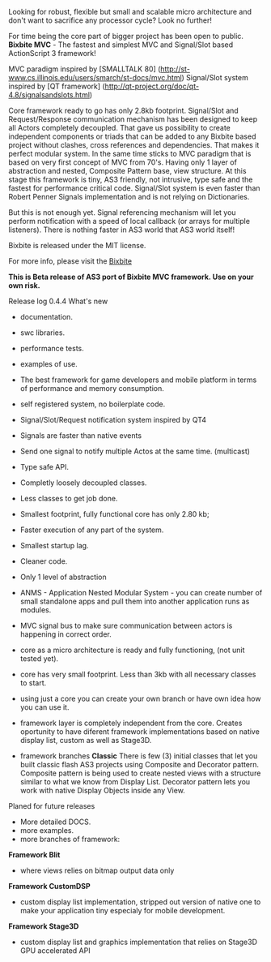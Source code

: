 Looking for robust, flexible but small and scalable micro architecture and don't want to sacrifice any processor cycle? Look no further!

For time being the core part of bigger project has been open to public.
<b>Bixbite MVC</b> - The fastest and simplest MVC and Signal/Slot based ActionScript 3 framework!

MVC paradigm inspired by [SMALLTALK 80] (http://st-www.cs.illinois.edu/users/smarch/st-docs/mvc.html)
Signal/Slot system inspired by [QT framework] (http://qt-project.org/doc/qt-4.8/signalsandslots.html)
   
Core framework ready to go has only 2.8kb footprint.
Signal/Slot and Request/Response communication mechanism has been designed to keep all Actors completely decoupled.
That gave us possibility to create independent components or triads that can be added to any Bixbite based project without clashes, cross references and dependencies.
That makes it perfect modular system. In the same time sticks to MVC paradigm that is based on very first concept of MVC from 70's. Having only 1 layer of abstraction and nested, Composite Pattern base, view structure. At this stage this framework is tiny, AS3 friendly, not intrusive, type safe and the fastest for performance critical code. Signal/Slot system is even faster than Robert Penner Signals implementation and is not relying on Dictionaries.

But this is not enough yet. Signal referencing mechanism will let you perform notification with a speed of local callback (or arrays for multiple listeners).
There is nothing faster in AS3 world that AS3 world itself!

Bixbite is released under the MIT license.

For more info, please visit the [Bixbite](http://www.bixbite.org)

<b>This is Beta release of AS3 port of Bixbite MVC framework. Use on your own risk.</b>

Release log
0.4.4 What's new

- documentation.
- swc libraries.
- performance tests.
- examples of use.
- The best framework for game developers and mobile platform in terms of performance and memory consumption.
- self registered system, no boilerplate code.
- Signal/Slot/Request notification system inspired by QT4
- Signals are faster than native events
- Send one signal to notify multiple Actos at the same time. (multicast)
- Type safe API.
- Completly loosely decoupled classes.
- Less classes to get job done.
- Smallest footprint, fully functional core has only 2.80 kb;
- Faster execution of any part of the system.
- Smallest startup lag.
- Cleaner code.
- Only 1 level of abstraction
- ANMS - Application Nested Modular System - you can create number of small standalone apps and pull them into another application runs as modules.
- MVC signal bus to make sure communication between actors is happening in correct order.
- core as a micro architecture is ready and fully functioning, (not unit tested yet).
- core has very small footprint. Less than 3kb with all necessary classes to start.
- using just a core you can create your own branch or have own idea how you can use it.
- framework layer is completely independent from the core. Creates oportunity to have diferent framework implementations based on native display list, custom as well as Stage3D.

- framework branches
<b>Classic</b>
There is few (3) initial classes that let you built classic flash AS3 projects using Composite and Decorator pattern.
Composite pattern is being used to create nested views with a structure similar to what we know from Display List.
Decorator pattern lets you work with native Display Objects inside any View.

Planed for future releases
- More detailed DOCS.
- more examples.
- more branches of framework:
   
<b>Framework Blit</b>
- where views relies on bitmap output data only

<b>Framework CustomDSP</b>
- custom display list implementation, stripped out version of native one to make your application tiny especialy for mobile development.

<b>Framework Stage3D</b>
- custom display list and graphics implementation that relies on Stage3D GPU accelerated API